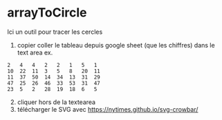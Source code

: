 # arrayToCircle

Ici un outil pour tracer les cercles
1. copier coller le tableau depuis google sheet (que les chiffres) dans le text area 
ex. 

```
2	4	4	2	2	1	5	1
10	22	11	3	5	8	20	11
11	37	50	14	34	13	31	29
47	25	26	46	33	53	31	47
23	5	2	28	19	18	6	5
```

2. cliquer hors de la textearea
3. télécharger le SVG avec https://nytimes.github.io/svg-crowbar/
